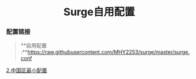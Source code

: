 <h1 align="center">Surge自用配置</h1>

### 配置链接

> **自用配置 :**https://raw.githubusercontent.com/MHY2253/surge/master/surge.conf<br>

[2.中国区最小配置](https://raw.githubusercontent.com/MHY2253/surge/master/最小配置.conf)
